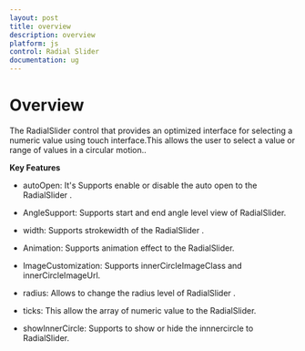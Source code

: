 ```yaml
---
layout: post
title: overview
description: overview
platform: js
control: Radial Slider
documentation: ug
---
```


# Overview

The RadialSlider control that provides an optimized interface for selecting a numeric value using touch interface.This allows the user to select a value or range of values  in a circular motion..

**Key Features**

* autoOpen: It's Supports enable or disable the auto open to the RadialSlider .

* AngleSupport: Supports start and end angle level view of RadialSlider.

* width: Supports strokewidth of the RadialSlider .

* Animation: Supports animation effect to the RadialSlider.

* ImageCustomization: Supports innerCircleImageClass and innerCircleImageUrl.

* radius: Allows to change  the  radius level of RadialSlider .

* ticks: This allow the array of numeric value to the RadialSlider.

* showInnerCircle: Supports to show or hide the innnercircle to RadialSlider.
